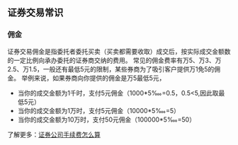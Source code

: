 ## 证券交易常识
### 佣金
证券交易佣金是指委托者委托买卖（买卖都需要收取）成交后，按实际成交金额数的一定比例向承办委托的证券商交纳的费用。
常见的佣金费率有万5、万3、万2.5、万1.5，一般还有最低5元的限制，某些券商为了吸引客户提供万1免5的佣金。
举例来说，如果券商向你提供的佣金是万5最低5元，
* 当你的成交金额为1千时，支付5元佣金（1000*5‱=0.5，0.5<5,因此取最低5元）
* 当你的成交金额为1万时，支付5元佣金（10000*5‱=5）
* 当你的成交金额为10万时，支付50元佣金（100000*5‱=50）

了解更多：[证券公司手续费怎么算](https://zs.stock.pingan.com/a/1640.html)
